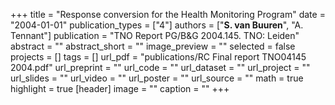 +++
title = "Response conversion for the Health Monitoring Program"
date = "2004-01-01"
publication_types = ["4"]
authors = ["**S. van Buuren**", "A. Tennant"]
publication = "TNO Report PG/B&G 2004.145. TNO: Leiden"
abstract = ""
abstract_short = ""
image_preview = ""
selected = false
projects = []
tags = []
url_pdf = "publications/RC Final report TNO04145 2004.pdf"
url_preprint = ""
url_code = ""
url_dataset = ""
url_project = ""
url_slides = ""
url_video = ""
url_poster = ""
url_source = ""
math = true
highlight = true
[header]
image = ""
caption = ""
+++
